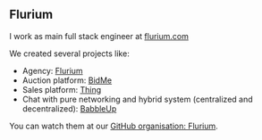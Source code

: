 ## Flurium

I work as main full stack engineer at [flurium.com](https://flurium.com/)

We created several projects like:

- Agency: [Flurium](https://github.com/flurium/agency)
- Auction platform: [BidMe](https://github.com/flurium/bidme)
- Sales platform: [Thing](https://github.com/flurium/thing)
- Chat with pure networking and hybrid system (centralized and decentralized): [BabbleUp](https://github.com/flurium/babble)

You can watch them at our [GitHub organisation: Flurium](https://github.com/flurium).